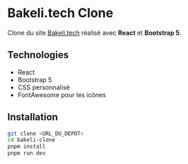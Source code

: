 # Bakeli.tech Clone

Clone du site [Bakeli.tech](https://bakeli.tech) réalisé avec **React** et **Bootstrap 5**.

## Technologies

- React
- Bootstrap 5
- CSS personnalisé
- FontAwesome pour les icônes

## Installation

```bash
git clone <URL_DU_DEPOT>
cd bakeli-clone
pnpm install
pnpm run dev
```
